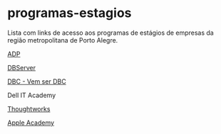 # programas-estagios
Lista com links de acesso aos programas de estágios de empresas da região metropolitana de Porto Alegre.

[ADP](https://jobs.adp.com/pt-br/locations/brazil/university/)

[DBServer](https://start.dbserver.com.br)

[DBC - Vem ser DBC](http://vemser.dbccompany.com.br/#/)

Dell IT Academy

[Thoughtworks](https://www.thoughtworks.com/)

[Apple Academy](https://developeracademy.eldorado.org.br/poa/)

